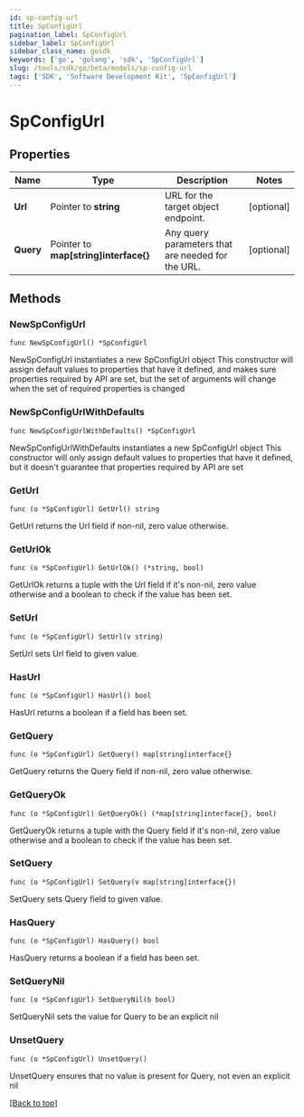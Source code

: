 ```yaml
---
id: sp-config-url
title: SpConfigUrl
pagination_label: SpConfigUrl
sidebar_label: SpConfigUrl
sidebar_class_name: gosdk
keywords: ['go', 'golang', 'sdk', 'SpConfigUrl'] 
slug: /tools/sdk/go/beta/models/sp-config-url
tags: ['SDK', 'Software Development Kit', 'SpConfigUrl']
---
```


# SpConfigUrl

## Properties

Name | Type | Description | Notes
------------ | ------------- | ------------- | -------------
**Url** | Pointer to **string** | URL for the target object endpoint. | [optional] 
**Query** | Pointer to **map[string]interface{}** | Any query parameters that are needed for the URL. | [optional] 

## Methods

### NewSpConfigUrl

`func NewSpConfigUrl() *SpConfigUrl`

NewSpConfigUrl instantiates a new SpConfigUrl object
This constructor will assign default values to properties that have it defined,
and makes sure properties required by API are set, but the set of arguments
will change when the set of required properties is changed

### NewSpConfigUrlWithDefaults

`func NewSpConfigUrlWithDefaults() *SpConfigUrl`

NewSpConfigUrlWithDefaults instantiates a new SpConfigUrl object
This constructor will only assign default values to properties that have it defined,
but it doesn't guarantee that properties required by API are set

### GetUrl

`func (o *SpConfigUrl) GetUrl() string`

GetUrl returns the Url field if non-nil, zero value otherwise.

### GetUrlOk

`func (o *SpConfigUrl) GetUrlOk() (*string, bool)`

GetUrlOk returns a tuple with the Url field if it's non-nil, zero value otherwise
and a boolean to check if the value has been set.

### SetUrl

`func (o *SpConfigUrl) SetUrl(v string)`

SetUrl sets Url field to given value.

### HasUrl

`func (o *SpConfigUrl) HasUrl() bool`

HasUrl returns a boolean if a field has been set.

### GetQuery

`func (o *SpConfigUrl) GetQuery() map[string]interface{}`

GetQuery returns the Query field if non-nil, zero value otherwise.

### GetQueryOk

`func (o *SpConfigUrl) GetQueryOk() (*map[string]interface{}, bool)`

GetQueryOk returns a tuple with the Query field if it's non-nil, zero value otherwise
and a boolean to check if the value has been set.

### SetQuery

`func (o *SpConfigUrl) SetQuery(v map[string]interface{})`

SetQuery sets Query field to given value.

### HasQuery

`func (o *SpConfigUrl) HasQuery() bool`

HasQuery returns a boolean if a field has been set.

### SetQueryNil

`func (o *SpConfigUrl) SetQueryNil(b bool)`

 SetQueryNil sets the value for Query to be an explicit nil

### UnsetQuery
`func (o *SpConfigUrl) UnsetQuery()`

UnsetQuery ensures that no value is present for Query, not even an explicit nil

[[Back to top]](#) 


